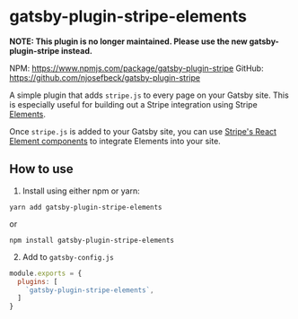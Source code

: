 # gatsby-plugin-stripe-elements

**NOTE: This plugin is no longer maintained. Please use the new **gatsby-plugin-stripe** instead.**

NPM: https://www.npmjs.com/package/gatsby-plugin-stripe
GitHub: https://github.com/njosefbeck/gatsby-plugin-stripe

A simple plugin that adds ```stripe.js``` to every page on your Gatsby site. This is especially useful for building out a Stripe integration using Stripe [Elements](https://stripe.com/docs/elements).

Once ```stripe.js``` is added to your Gatsby site, you can use [Stripe's React Element components](https://github.com/stripe/react-stripe-elements) to integrate Elements into your site.

## How to use

1. Install using either npm or yarn:

```
yarn add gatsby-plugin-stripe-elements
```

or

```
npm install gatsby-plugin-stripe-elements
```

2. Add to ```gatsby-config.js```

```javascript
module.exports = {
  plugins: [
    `gatsby-plugin-stripe-elements`,
  ]
}
```